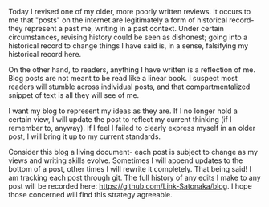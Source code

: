 Today I revised one of my older, more poorly written reviews. It occurs to me that "posts" on the internet are legitimately a form of historical record- they represent a past me, writing in a past context. Under certain circumstances, revising history could be seen as dishonest; going into a historical record to change things I have said is, in a sense, falsifying my historical record here.

On the other hand, to readers, anything I have written is a reflection of me. Blog posts are not meant to be read like a linear book. I suspect most readers will stumble across individual posts, and that compartmentalized snippet of text is all they will see of me.

I want my blog to represent my ideas as they are. If I no longer hold a certain view, I will update the post to reflect my current thinking (if I remember to, anyway). If I feel I failed to clearly express myself in an older post, I will bring it up to my current standards.

Consider this blog a living document- each post is subject to change as my views and writing skills evolve. Sometimes I will append updates to the bottom of a post, other times I will rewrite it completely. That being said! I am tracking each post through git. The full history of any edits I make to any post will be recorded here: <https://github.com/Link-Satonaka/blog>. I hope those concerned will find this strategy agreeable.

